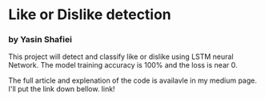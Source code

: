 # Like or Dislike detection
### by Yasin Shafiei

This project will detect and classify like or dislike using LSTM neural Network.
The model training accuracy is 100% and the loss is near 0.

The full article and explenation of the code is availavle in my medium page. I'll put the link down bellow.
link!
